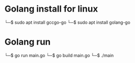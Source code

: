 # Golang install for linux
└─$ sudo apt install gccgo-go 
└─$ sudo apt install golang-go

# Golang run
└─$ go run main.go
└─$ go build main.go
└─$ ./main
